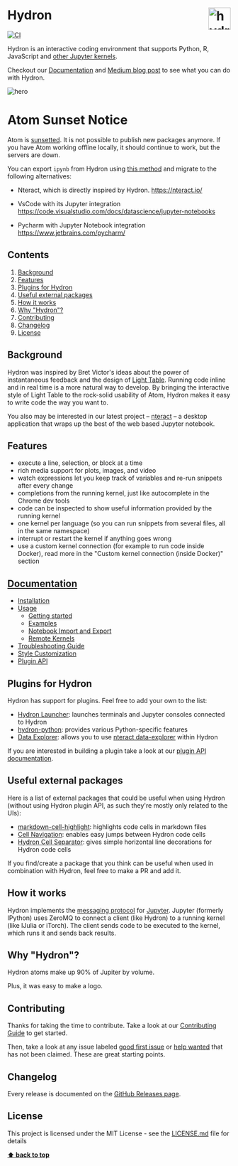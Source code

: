 # Hydron <img src="https://cdn.jsdelivr.net/gh/nteract/hydron@17eda24547a2195b4a21c883af3dd12ec50bd442/static/animate-logo.svg" alt="hydron animated logo" height="50px" align="right" />

[![CI](https://github.com/nteract/hydron/actions/workflows/CI.yml/badge.svg)](https://github.com/nteract/hydron/actions/workflows/CI.yml)

Hydron is an interactive coding environment that supports Python, R, JavaScript and [other Jupyter kernels](https://github.com/jupyter/jupyter/wiki/Jupyter-kernels).

Checkout our [Documentation](https://nteract.gitbooks.io/hydron/) and [Medium blog post](https://medium.com/nteract/hydron-interactive-computing-in-atom-89d291bcc4dd) to see what you can do with Hydron.

![hero](https://cloud.githubusercontent.com/assets/13285808/20360886/7e03e524-ac03-11e6-9176-37677f226619.gif)

# Atom Sunset Notice

Atom is [sunsetted](https://github.blog/2022-06-08-sunsetting-atom/).  It is not possible to publish new packages anymore. If you have Atom working offline locally, it should continue to work, but the servers are down.

You can export `ipynb` from Hydron using [this method](https://github.com/nteract/hydron/blob/master/docs/Usage/NotebookFiles.md#notebook-export) and migrate to the following alternatives:

- Nteract, which is directly inspired by Hydron. 
https://nteract.io/

- VsCode with its Jupyter integration
https://code.visualstudio.com/docs/datascience/jupyter-notebooks

- Pycharm with Jupyter Notebook integration
https://www.jetbrains.com/pycharm/


## Contents

1. [Background](#background)
2. [Features](#features)
3. [Plugins for Hydron](#plugins-for-hydron)
4. [Useful external packages](#useful-external-packages)
5. [How it works](#how-it-works)
6. [Why "Hydron"?](#why-hydron)
7. [Contributing](#contributing)
8. [Changelog](#changelog)
9. [License](#license)

## Background

Hydron was inspired by Bret Victor's ideas about the power of instantaneous feedback and the design of [Light Table](http://lighttable.com/). Running code inline and in real time is a more natural way to develop. By bringing the interactive style of Light Table to the rock-solid usability of Atom, Hydron makes it easy to write code the way you want to.

You also may be interested in our latest project – [nteract](https://github.com/nteract/nteract) – a desktop application that wraps up the best of the web based Jupyter notebook.

## Features

- execute a line, selection, or block at a time
- rich media support for plots, images, and video
- watch expressions let you keep track of variables and re-run snippets after every change
- completions from the running kernel, just like autocomplete in the Chrome dev tools
- code can be inspected to show useful information provided by the running kernel
- one kernel per language (so you can run snippets from several files, all in the same namespace)
- interrupt or restart the kernel if anything goes wrong
- use a custom kernel connection (for example to run code inside Docker), read more in the "Custom kernel connection (inside Docker)" section

## [Documentation](https://nteract.gitbooks.io/hydron/)

- [Installation](https://nteract.gitbooks.io/hydron/docs/Installation.html)
- [Usage](https://nteract.gitbooks.io/hydron/docs/Usage/GettingStarted.html)
  - [Getting started](https://nteract.gitbooks.io/hydron/docs/Usage/GettingStarted.html)
  - [Examples](https://nteract.gitbooks.io/hydron/docs/Usage/Examples.html)
  - [Notebook Import and Export](https://nteract.gitbooks.io/hydron/docs/Usage/NotebookFiles.html)
  - [Remote Kernels](https://nteract.gitbooks.io/hydron/docs/Usage/RemoteKernelConnection.html)
- [Troubleshooting Guide](https://nteract.gitbooks.io/hydron/docs/Troubleshooting.html)
- [Style Customization](https://nteract.gitbooks.io/hydron/docs/StyleCustomization.html)
- [Plugin API](https://nteract.gitbooks.io/hydron/docs/PluginAPI.html)

## Plugins for Hydron

Hydron has support for plugins. Feel free to add your own to the list:

- [Hydron Launcher](https://github.com/lgeiger/hydron-launcher): launches terminals and Jupyter consoles connected to Hydron
- [hydron-python](https://github.com/nikitakit/hydron-python): provides various Python-specific features
- [Data Explorer](https://github.com/BenRussert/data-explorer): allows you to use [nteract data-explorer](https://github.com/BenRussert/data-explorer) within Hydron

If you are interested in building a plugin take a look at our [plugin API documentation](https://nteract.gitbooks.io/hydron/docs/PluginAPI.html).

## Useful external packages

Here is a list of external packages that could be useful when using Hydron (without using Hydron plugin API, as such they're mostly only related to the UIs):

- [markdown-cell-highlight](https://github.com/aviatesk/atom-markdown-cell-highlight): highlights code cells in markdown files
- [Cell Navigation](https://github.com/hoishing/cell-navigation): enables easy jumps between Hydron code cells
- [Hydron Cell Separator](https://github.com/jhabriel/hydron-cell-separator): gives simple horizontal line decorations for Hydron code cells

If you find/create a package that you think can be useful when used in combination with Hydron, feel free to make a PR and add it.

## How it works

Hydron implements the [messaging protocol](http://jupyter-client.readthedocs.io/en/latest/messaging.html) for [Jupyter](https://jupyter.org/). Jupyter (formerly IPython) uses ZeroMQ to connect a client (like Hydron) to a running kernel (like IJulia or iTorch). The client sends code to be executed to the kernel, which runs it and sends back results.

## Why "Hydron"?

Hydron atoms make up 90% of Jupiter by volume.

Plus, it was easy to make a logo.

## Contributing

Thanks for taking the time to contribute. Take a look at our [Contributing Guide](https://github.com/nteract/hydron/blob/master/CONTRIBUTING.md) to get started.

Then, take a look at any issue labeled [good first issue](https://github.com/nteract/hydron/issues?q=is%3Aissue+is%3Aopen+label%3A%22good+first+issue%22) or [help wanted](https://github.com/nteract/hydron/issues?q=is%3Aissue+is%3Aopen+label%3A%22help+wanted%22) that has not been claimed. These are great starting points.

## Changelog

Every release is documented on the [GitHub Releases page](https://github.com/nteract/hydron/releases).

## License

This project is licensed under the MIT License - see the [LICENSE.md](https://github.com/nteract/hydron/blob/master/LICENSE.md) file for details

**[⬆ back to top](#contents)**
